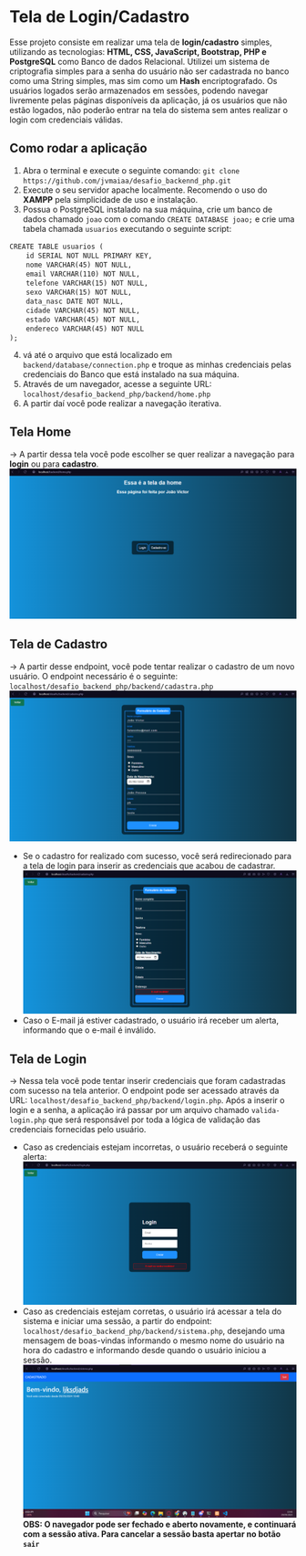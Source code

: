 # Tela de Login/Cadastro
Esse projeto consiste em realizar uma tela de **login/cadastro** simples, utilizando as tecnologias: **HTML, CSS, JavaScript, Bootstrap, PHP e PostgreSQL** como Banco de dados Relacional. Utilizei um sistema de criptografia simples para a senha do usuário não ser cadastrada no banco como uma String simples, mas sim como um **Hash** encriptografado. Os usuários logados serão armazenados em sessões, podendo navegar livremente pelas páginas disponíveis da aplicação, já os usuários que não estão logados, não poderão entrar na tela do sistema sem antes realizar o login com credenciais válidas.

## Como rodar a aplicação
1. Abra o terminal e execute o seguinte comando: `git clone https://github.com/jvmaiaa/desafio_backennd_php.git`
2. Execute o seu servidor apache localmente. Recomendo o uso do **XAMPP** pela simplicidade de uso e instalação.
3. Possua o PostgreSQL instalado na sua máquina, crie um banco de dados chamado `joao` com o comando `CREATE DATABASE joao;` e crie uma tabela chamada `usuarios` executando o seguinte script:
```
CREATE TABLE usuarios (
	id SERIAL NOT NULL PRIMARY KEY,
	nome VARCHAR(45) NOT NULL,
	email VARCHAR(110) NOT NULL,
	telefone VARCHAR(15) NOT NULL,
	sexo VARCHAR(15) NOT NULL,
	data_nasc DATE NOT NULL, 
	cidade VARCHAR(45) NOT NULL,
	estado VARCHAR(45) NOT NULL,
	endereco VARCHAR(45) NOT NULL
);
```
4. vá até o arquivo que está localizado em `backend/database/connection.php` e troque as minhas credenciais pelas credenciais do Banco que está instalado na sua máquina. 
5. Através de um navegador, acesse a seguinte URL: `localhost/desafio_backend_php/backend/home.php`
6. A partir daí você pode realizar a navegação iterativa.

## Tela Home
-> A partir dessa tela você pode escolher se quer realizar a navegação para **login** ou para **cadastro**.
![home](img/image.png)

## Tela de Cadastro
-> A partir desse endpoint, você pode tentar realizar o cadastro de um novo usuário. O endpoint necessário é o seguinte: `localhost/desafio_backend_php/backend/cadastra.php`
![cadastro_correto](img/image-3.png)
- Se o cadastro for realizado com sucesso, você será redirecionado para a tela de login para inserir as credenciais que acabou de cadastrar.
![cadastro_incorreto](img/image-4.png)
- Caso o E-mail já estiver cadastrado, o usuário irá receber um alerta, informando que o e-mail é inválido.
## Tela de Login
-> Nessa tela você pode tentar inserir credenciais que foram cadastradas com sucesso na tela anterior. O endpoint pode ser acessado através da URL: `localhost/desafio_backend_php/backend/login.php`. Após a inserir o login e a senha, a aplicação irá passar por um arquivo chamado `valida-login.php` que será responsável por toda a lógica de validação das credenciais fornecidas pelo usuário.
- Caso as credenciais estejam incorretas, o usuário receberá o seguinte alerta:
![login_incorreto](img/image-5.png)
- Caso as credenciais estejam corretas, o usuário irá acessar a tela do sistema e iniciar uma sessão, a partir do endpoint: `localhost/desafio_backend_php/backend/sistema.php`, desejando uma mensagem de boas-vindas informando o mesmo nome do usuário na hora do cadastro e informando desde quando o usuário iniciou a sessão.
![login_correto](img/image-7.png)
**OBS: O navegador pode ser fechado e aberto novamente, e continuará com a sessão ativa. Para cancelar a sessão basta apertar no botão `sair`**